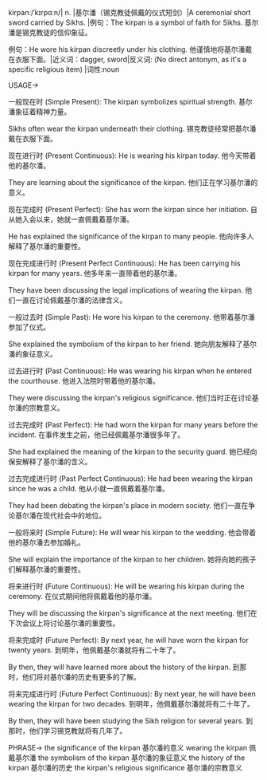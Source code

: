kirpan:/ˈkɪrpɑːn/| n. |基尔潘（锡克教徒佩戴的仪式短剑）|A ceremonial short sword carried by Sikhs. |例句：The kirpan is a symbol of faith for Sikhs. 基尔潘是锡克教徒的信仰象征。

例句：He wore his kirpan discreetly under his clothing. 他谨慎地将基尔潘戴在衣服下面。|近义词：dagger, sword|反义词: (No direct antonym, as it's a specific religious item) |词性:noun


USAGE->

一般现在时 (Simple Present):
The kirpan symbolizes spiritual strength. 基尔潘象征着精神力量。

Sikhs often wear the kirpan underneath their clothing. 锡克教徒经常把基尔潘戴在衣服下面。


现在进行时 (Present Continuous):
He is wearing his kirpan today. 他今天带着他的基尔潘。

They are learning about the significance of the kirpan. 他们正在学习基尔潘的意义。


现在完成时 (Present Perfect):
She has worn the kirpan since her initiation. 自从她入会以来，她就一直佩戴着基尔潘。

He has explained the significance of the kirpan to many people. 他向许多人解释了基尔潘的重要性。


现在完成进行时 (Present Perfect Continuous):
He has been carrying his kirpan for many years. 他多年来一直带着他的基尔潘。

They have been discussing the legal implications of wearing the kirpan. 他们一直在讨论佩戴基尔潘的法律含义。


一般过去时 (Simple Past):
He wore his kirpan to the ceremony. 他带着基尔潘参加了仪式。

She explained the symbolism of the kirpan to her friend. 她向朋友解释了基尔潘的象征意义。


过去进行时 (Past Continuous):
He was wearing his kirpan when he entered the courthouse. 他进入法院时带着他的基尔潘。

They were discussing the kirpan's religious significance. 他们当时正在讨论基尔潘的宗教意义。


过去完成时 (Past Perfect):
He had worn the kirpan for many years before the incident. 在事件发生之前，他已经佩戴基尔潘很多年了。

She had explained the meaning of the kirpan to the security guard. 她已经向保安解释了基尔潘的含义。


过去完成进行时 (Past Perfect Continuous):
He had been wearing the kirpan since he was a child. 他从小就一直佩戴着基尔潘。

They had been debating the kirpan's place in modern society. 他们一直在争论基尔潘在现代社会中的地位。


一般将来时 (Simple Future):
He will wear his kirpan to the wedding. 他会带着他的基尔潘去参加婚礼。

She will explain the importance of the kirpan to her children. 她将向她的孩子们解释基尔潘的重要性。


将来进行时 (Future Continuous):
He will be wearing his kirpan during the ceremony. 在仪式期间他将佩戴着他的基尔潘。

They will be discussing the kirpan's significance at the next meeting. 他们在下次会议上将讨论基尔潘的重要性。


将来完成时 (Future Perfect):
By next year, he will have worn the kirpan for twenty years. 到明年，他佩戴基尔潘就将有二十年了。

By then, they will have learned more about the history of the kirpan. 到那时，他们将对基尔潘的历史有更多的了解。


将来完成进行时 (Future Perfect Continuous):
By next year, he will have been wearing the kirpan for two decades. 到明年，他佩戴基尔潘就将有二十年了。

By then, they will have been studying the Sikh religion for several years. 到那时，他们学习锡克教就将有几年了。


PHRASE->
the significance of the kirpan 基尔潘的意义
wearing the kirpan 佩戴基尔潘
the symbolism of the kirpan 基尔潘的象征意义
the history of the kirpan 基尔潘的历史
the kirpan's religious significance 基尔潘的宗教意义
